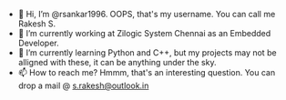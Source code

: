 - 👋 Hi, I’m @rsankar1996. OOPS, that's my username. You can call me Rakesh S.
- 👀 I’m currently working at Zilogic System Chennai as an Embedded Developer.
- 🌱 I’m currently learning Python and C++, but my projects may not be alligned with these, it can be anything under the sky.
- 📫 How to reach me? Hmmm, that's an interesting question. You can drop a mail @ s.rakesh@outlook.in

<!---
rsankar1996/rsankar1996 is a ✨ special ✨ repository because its `README.md` (this file) appears on your GitHub profile.
You can click the Preview link to take a look at your changes.
--->
